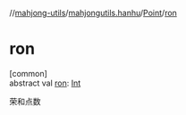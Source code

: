 //[mahjong-utils](../../../index.md)/[mahjongutils.hanhu](../index.md)/[Point](index.md)/[ron](ron.md)

# ron

[common]\
abstract val [ron](ron.md): [Int](https://kotlinlang.org/api/latest/jvm/stdlib/kotlin/-int/index.html)

荣和点数
